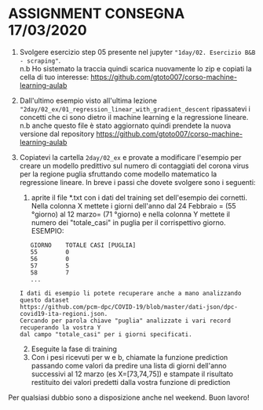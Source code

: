 # ASSIGNMENT CONSEGNA 17/03/2020

1. Svolgere  esercizio step 05 presente nel jupyter `"1day/02. Esercizio B&B - scraping"`.    
n.b Ho sistemato  la  traccia quindi scarica nuovamente lo zip e copiati la cella di tuo interesse:
https://github.com/gtoto007/corso-machine-learning-aulab

2. Dall'ultimo esempio visto all'ultima lezione   `"2day/02_ex/01_regression_linear_with_gradient_descent` ripassatevi i concetti che ci sono dietro il machine learning e la regressione lineare.
n.b anche questo file è stato aggiornato quindi prendete la nuova versione dal repository
https://github.com/gtoto007/corso-machine-learning-aulab

3. Copiatevi  la cartella `2day/02_ex` e provate a modificare l'esempio per creare un modello predittivo sul numero di contaggiati del corona virus per la regione puglia sfruttando come modello matematico la regressione lineare. 
In breve i passi che dovete svolgere sono i seguenti:
   1. aprite il file *.txt con i dati del training set dell'esempio dei cornetti. Nella colonna X mettete i giorni dell'anno  dal 24 Febbraio = (55 °giorno) al 12 marzo= (71 °giorno) e nella colonna Y mettete il numero dei "totale_casi" in puglia per il corrispettivo giorno.   
   ESEMPIO:
   ```
      GIORNO    TOTALE CASI [PUGLIA]
      55        0
      56        0
      57        5
      58        7
      ...
   ``` 
    ```
    I dati di esempio li potete recuperare anche a mano analizzando questo dataset
    https://github.com/pcm-dpc/COVID-19/blob/master/dati-json/dpc-covid19-ita-regioni.json. 
    Cercando per parola chiave "puglia" analizzate i vari record recuperando la vostra Y 
    dal campo "totale_casi" per i giorni specificati.
      ``` 
   2. Eseguite la fase di training
   3. Con i pesi ricevuti per w e b, chiamate la funzione prediction  passando come valori da predire  una lista di giorni dell'anno successivi al 12 marzo  (es X=[73,74,75]) e stampate il risultato restituito dei valori predetti dalla vostra funzione di prediction

Per qualsiasi dubbio sono a disposizione anche nel weekend. Buon lavoro!
    

